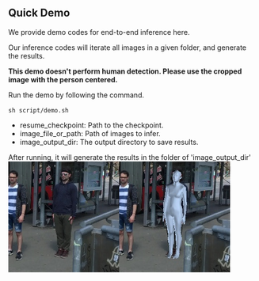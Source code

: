 ## Quick Demo

We provide demo codes for end-to-end inference here.

Our inference codes will iterate all images in a given folder, and generate the results.

**This demo doesn't perform human detection. Please use the cropped image with the person centered.** 



Run the demo by following the command. 

```
sh script/demo.sh
```

- resume_checkpoint: Path to the checkpoint. 
- image_file_or_path: Path of images to infer.
- image_output_dir: The output directory to save results.



After running, it will generate the results in the folder of 'image_output_dir' ![0001](.\0001.jpg)
